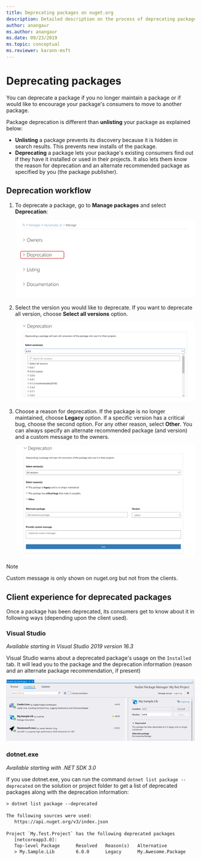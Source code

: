 ```yaml
---
title: Deprecating packages on nuget.org
description: Detailed description on the process of deprecating packages and how the clients shows this information
author: anangaur
ms.author: anangaur
ms.date: 09/23/2019
ms.topic: conceptual
ms.reviewer: karann-msft
---
```


# Deprecating packages

You can deprecate a package if you no longer maintain a package or if would like to encourage your package's consumers to move to another package. 

Package deprecation is different than **unlisting** your package as explained below:
* **Unlisting** a package prevents its discovery because it is hidden in search results. This prevents new installs of the package.
* **Deprecating** a package lets your package's existing consumers find out if they have it installed or used in their projects. It also lets them know the reason for deprecation and an alternate recommended package as specified by you (the package publisher). 

## Deprecation workflow
1. To deprecate a package, go to **Manage packages** and select **Deprecation**:

    ![Go to deprecate package option](media/deprecation-select-option.png)

2. Select the version you would like to deprecate. If you want to deprecate all version, choose **Select all versions** option.

    ![Select package versions to deprecate](media/deprecation-select-version.png)

3. Choose a reason for deprecation. If the package is no longer maintained, choose **Legacy** option. If a specific version has a critical bug, choose the second option. For any other reason, select **Other**. You can always specify an alternate recommended package (and version) and a custom message to the owners. 

    ![Select reasons alternate package recommendation and custom message](media/deprecation-save.png)

> [!Note]
> Custom message is only shown on nuget.org but not from the clients.

## Client experience for deprecated packages
Once a package has been deprecated, its consumers get to know about it in following ways (depending upon the client used).

### Visual Studio 
*Available starting in Visual Studio 2019 version 16.3*

Visual Studio warns about a deprecated package's usage on the `Installed` tab. It will lead you to the package and the deprecation information (reason and an alternate package recommendation, if present)

   ![Deprecated packages on Visual Studio installed tab of package manager](media/deprecation-vs.png)

### dotnet.exe
*Available starting with .NET SDK 3.0*

If you use dotnet.exe, you can run the command `dotnet list package --deprecated` on the solution or project folder to get a list of deprecated packages along with the deprecation information:

```
> dotnet list package --deprecated

The following sources were used:
   https://api.nuget.org/v3/index.json

Project `My.Test.Project` has the following deprecated packages
   [netcoreapp3.0]:
   Top-level Package      Resolved   Reason(s)   Alternative
   > My.Sample.Lib        6.0.0      Legacy      My.Awesome.Package

```
